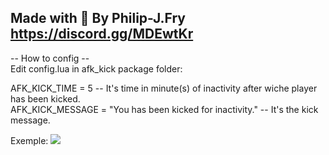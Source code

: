 Made with 🖤 By Philip-J.Fry <br>
 https://discord.gg/MDEwtKr <br>
 ------------------------------
 -- How to config -- <br>
 Edit config.lua in afk_kick package folder:

 AFK_KICK_TIME = 5 -- It's time in minute(s) of inactivity after wiche player has been kicked. <br/>
 AFK_KICK_MESSAGE = "You has been kicked for inactivity." -- It's the kick message.
 
 Exemple:
<img src="https://cdn.discordapp.com/attachments/621628532702838794/712059869020291072/unknown.png"></img>
